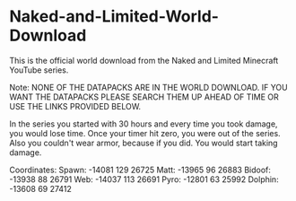 # Naked-and-Limited-World-Download
This is the official world download from the Naked and Limited Minecraft YouTube series.

Note: NONE OF THE DATAPACKS ARE IN THE WORLD DOWNLOAD. IF YOU WANT THE DATAPACKS PLEASE SEARCH THEM UP AHEAD OF TIME OR USE THE LINKS PROVIDED BELOW.

In the series you started with 30 hours and every time you took damage, you would lose time. Once your timer hit zero, you were out of the series. Also you couldn't wear armor, because if you did. You would start taking damage.


Coordinates:
Spawn: -14081 129 26725
Matt: -13965 96 26883
Bidoof: -13938 88 26791
Web: -14037 113 26691
Pyro: -12801 63 25992
Dolphin: -13608 69 27412
